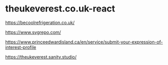 # theukeverest.co.uk-react

https://becoolrefrigeration.co.uk/

https://www.svgrepo.com/

https://www.princeedwardisland.ca/en/service/submit-your-expression-of-interest-profile

https://theukeverest.sanity.studio/



